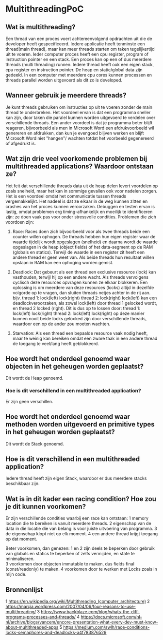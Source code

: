 # MultithreadingPoC

## Wat is multithreading?
Een thread van een proces voert achtereenvolgend opdrachten uit die de developer heeft gespecificeerd. Iedere applicatie heeft tenminste een thread(main thread), maar kan meer threads starten om taken tegelijkertijd uit te voeren. Ieder computer proces heeft een cpu register, program of instruction pointer en een stack. Een proces kan op een of dus meerdere threads (multi threading) runnen. Iedere thread heeft ook een eigen stack, cpu register en instruction pointer. De heap en static/global data zijn gedeeld.
In een computer met meerdere cpu cores kunnen processen en threads parallel worden uitgevoerd als dit zo is developed.

## Wanneer gebruik je meerdere threads?
Je kunt threads gebruiken om instructies op uit te voeren zonder de main thread te onderbreken.  Het voordeel ervan is dat een programma sneller kan zijn, door taken die paralel kunnen worden uitgevoerd te verdelen over verschillende threads. Een ander voordeel is dat je programma beter blijft reageren, bijvoorbeeld als men in Microsoft Word een afdrukvoorbeeld wil genereren en afdrukken, dan kun je evengoed blijven werken en blijft Microsoft Word niet "hangen"/ wachten totdat het voorbeeld gegenereerd of afgedrukt is. 

## Wat zijn drie veel voorkomende problemen bij multithreaded applications? Waardoor ontstaan ze?
Het feit dat verschillende threads data uit de heap delen levert voordelen op zoals snelheid, maar het kan in sommige gevallen ook voor nadelen zorgen. Het is een voordeel omdat het communicatie tussen threads vergemakkelijkt. Het nadeel is dat ze elkaar in de weg kunnen zitten en crashes van het proces kunnen veroorzaken. Debuggen en testen ervan is lastig, omdat problemen erg timing-afhankelijk en moeilijk te identificeren zijn: ze doen vaak pas voor onder stressvolle condities. Problemen die zich voordoen zijn:

1) Race: Races doen zich bijvoorbeeld voor als twee threads beide een counter willen ophogen. De threads hebben hun eigen register waar de waarde tijdelijk wordt opgeslagen (snelheid) en daarna wordt de waarde opgeslagen in de heap (object fields) of het data-segment op de RAM (globals en statics). Terwijl de waarde in een register zit heeft een andere thread er geen weet van. Als beide threads hun resultaat willen opslaan in RAM kan een ophoging worden gemist. 
2) Deadlock: Dat gebeurt als een thread een exclusive resource (lock) kan vasthouden, terwijl hij op een andere wacht. Als threads vervolgens cyclisch deze resources opvragen kunnen ze elkaar blokkeren. Een oplossing is om meerdere van deze resources (locks) altijd in dezelfde volgorde op te vragen, dan sluiten threads netjes achter in de rij aan.
bijv. thread 1:	lock(left) lock(right)		thread 2:	lock(right) lock(left) 
kan een deadlockveroorzaken, als zowel lock(left) door thread 1 gelocked wordt, en thread 2 locked (right). Dit is dus op te lossen door:
thread 1: lock(left) lock(right)		thread 2:	lock(left)	lock(right)
op deze manier kunnen nooit beide locks gelocked zijn door verschillende threads, waardoor een op de ander zou moeten wachten.

3) Starvation: Als een thread een bepaalde resource vaak nodig heeft, maar te weinig kan bereiken omdat een zware taak in een andere thread de toegang te veel/lang heeft geblokkeerd.

## Hoe wordt het onderdeel genoemd waar objecten in het geheugen worden geplaatst?
Dit wordt de Heap genoemd.

### Hoe is dit verschillend in een multithreaded application?
Er zijn geen verschillen.

## Hoe wordt het onderdeel genoemd waar methoden worden uitgevoerd en primitive types in het geheugen worden geplaatst?
Dit wordt de Stack genoemd.

## Hoe is dit verschillend in een multithreaded application?
Iedere thread heeft zijn eigen Stack, waardoor er dus meerdere stacks beschikbaar zijn.

## Wat is in dit kader een racing condition? Hoe zou je dit kunnen voorkomen?
Er zijn verschillende condities waarbij een race kan ontstaan:
	1 memory location die te bereiken is vanuit meerdere threads.
	2 eigenschap van de data in die locatie die van belang is voor juiste uitvoering van programma.
	3 de eigenschap klopt niet op elk moment.
	4 een andere thread krijgt toegang op dat moment.

Beter voorkomen, dan genezen: 
	1 en 2 zijn deels te beperken door gebruik van globals en statics te beperken of zelfs vermijden, en state te minimaliseren.	
	3 voorkomen door objecten immutable te maken, dus fields final (const/readonly) te maken. 
	4 voorkomen door te werken met Locks zoals in mijn code.


## Bronnenlijst
1 https://en.wikipedia.org/wiki/Multithreading_(computer_architecture)
2 https://marcja.wordpress.com/2007/04/06/four-reasons-to-use-multithreading/
3 https://www.backblaze.com/blog/whats-the-diff-programs-processes-and-threads/
4 https://docs.microsoft.com/nl-nl/archive/blogs/vancem/encore-presentation-what-every-dev-must-know-about-multithreaded-apps
5 https://medium.com/swlh/race-conditions-locks-semaphores-and-deadlocks-a4f783876529
